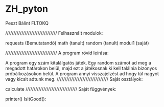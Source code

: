 # ZH_pyton
Peszt Bálint
FLTOKQ

////////////////////////////////
Felhasznált modulok:

 requests  (Bemutatandó)
 math      (tanult)
 random    (tanult)
 modul1    (saját)
 
////////////////////////////////
A program rövid leírása:

A program egy szám kitalálgatós játék.
Egy random számot ad meg a megadott határokon belül,
majd ezt a játékosnak ki kell találnia bizonyos próbálkozásokon belül.
A program annyi visszajelzést ad hogy túl nagyot vagy kicsit adtunk meg.
////////////////////////////////
Saját osztályok:

  calculate
////////////////////////////////
Saját függvények:

  printer()
  IsItGood():
